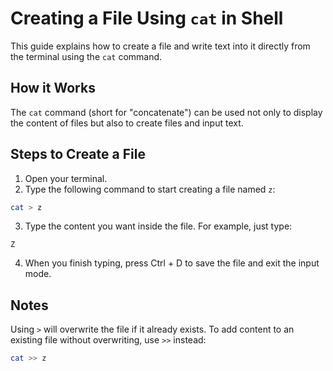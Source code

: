 # Creating a File Using `cat` in Shell

This guide explains how to create a file and write text into it directly from the terminal using the `cat` command.

## How it Works

The `cat` command (short for "concatenate") can be used not only to display the content of files but also to create files and input text.

## Steps to Create a File

1. Open your terminal.
2. Type the following command to start creating a file named `z`:

```bash
cat > z
```
3. Type the content you want inside the file. For example, just type:
```
Z
```
4. When you finish typing, press Ctrl + D to save the file and exit the input mode.

## Notes

Using `>` will overwrite the file if it already exists.
To add content to an existing file without overwriting, use `>>` instead:

```bash
cat >> z
```
